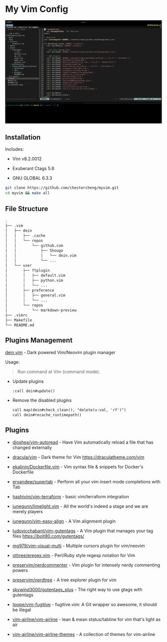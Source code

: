 # My Vim Config

![screenshot](screenshot.png)

## Installation

Includes:

* Vim v8.2.0012

* Exuberant Ctags 5.8

* GNU GLOBAL 6.3.3

```bash
git clone https://github.com/chestercheng/myvim.git
cd myvim && make all
```

## File Structure

```
.
├── .vim
│   ├── dein
│   │   ├── .cache
│   │   └── repos
│   │       └── github.com
│   │           ├── Shougo
│   │           │   └── dein.vim
│   │           └── ...
│   └── user
│       ├── ftplugin
│       │   ├── default.vim
│       │   ├── python.vim
│       │   └── ...
│       ├── preference
│       │   ├── general.vim
│       │   └── ...
│       └── repos
│           └── markdown-preview
├── .vimrc
├── Makefile
└── README.md
```
## Plugins Management

[dein.vim](https://github.com/Shougo/dein.vim) - Dark powered Vim/Neovim plugin manager

Usage:

> Run command at Vim (command mode).

* Update plugins

    ```
    :call dein#update()
    ```

* Remove the disabled plugins

    ```
    call map(dein#check_clean(), "delete(v:val, 'rf')")
    call dein#recache_runtimepath()
    ```

## Plugins

* [djoshea/vim-autoread](https://github.com/djoshea/vim-autoread) - Have Vim automatically reload a file that has changed externally

* [dracula/vim](https://github.com/dracula/vim) - Dark theme for Vim https://draculatheme.com/vim

* [ekalinin/Dockerfile.vim](https://github.com/ekalinin/Dockerfile.vim) - Vim syntax file & snippets for Docker's Dockerfile

* [ervandew/supertab](https://github.com/ervandew/supertab) - Perform all your vim insert mode completions with Tab

* [hashivim/vim-terraform](https://github.com/hashivim/vim-terraform) - basic vim/terraform integration

* [junegunn/limelight.vim](https://github.com/junegunn/limelight.vim) - All the world's indeed a stage and we are merely players

* [junegunn/vim-easy-align](https://github.com/junegunn/vim-easy-align) - A Vim alignment plugin

* [ludovicchabant/vim-gutentags](https://github.com/ludovicchabant/vim-gutentags) - A Vim plugin that manages your tag files https://bolt80.com/gutentags/

* [mg979/vim-visual-multi](https://github.com/mg979/vim-visual-multi) - Multiple cursors plugin for vim/neovim

* [othree/eregex.vim](https://github.com/othree/eregex.vim) - Perl/Ruby style regexp notation for Vim

* [preservim/nerdcommenter](https://github.com/preservim/nerdcommenter) - Vim plugin for intensely nerdy commenting powers

* [preservim/nerdtree](https://github.com/preservim/nerdtree) - A tree explorer plugin for vim

* [skywind3000/gutentags_plus](https://github.com/skywind3000/gutentags_plus) - The right way to use gtags with gutentags

* [tpope/vim-fugitive](https://github.com/tpope/vim-fugitive) - fugitive.vim: A Git wrapper so awesome, it should be illegal

* [vim-airline/vim-airline](https://github.com/vim-airline/vim-airline) - lean & mean status/tabline for vim that's light as air

* [vim-airline/vim-airline-themes](https://github.com/vim-airline/vim-airline-themes) - A collection of themes for vim-airline
